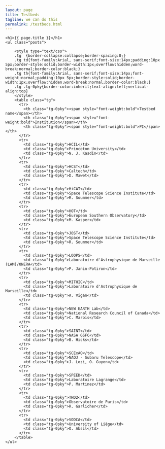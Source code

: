 ```yaml
---
layout: page
title: Testbeds
tagline: we can do this
permalink: /testbeds.html
---
```

	<h1>{{ page.title }}</h1>
	<ul class="posts">

		<style type="text/css">
		.tg  {border-collapse:collapse;border-spacing:0;}
		.tg td{font-family:Arial, sans-serif;font-size:14px;padding:10px 5px;border-style:solid;border-width:1px;overflow:hidden;word-break:normal;border-color:black;}
		.tg th{font-family:Arial, sans-serif;font-size:14px;font-weight:normal;padding:10px 5px;border-style:solid;border-width:1px;overflow:hidden;word-break:normal;border-color:black;}
		.tg .tg-0pky{border-color:inherit;text-align:left;vertical-align:top}
		</style>
		<table class="tg">
		  <tr>
		    <th class="tg-0pky"><span style="font-weight:bold">Testbed name</span></th>
		    <th class="tg-0pky"><span style="font-weight:bold">Institution</span></th>
		    <th class="tg-0pky"><span style="font-weight:bold">PI</span></th>
		  </tr>
		  <tr>
		    <td class="tg-0pky">HCIL</td>
		    <td class="tg-0pky">Princeton University</td>
		    <td class="tg-0pky">N. J. Kasdin</td>
		  </tr>
		  <tr>
		    <td class="tg-0pky">HCST</td>
		    <td class="tg-0pky">Caltech</td>
		    <td class="tg-0pky">D. Mawet</td>
		  </tr>
		  <tr>
		    <td class="tg-0pky">HiCAT</td>
		    <td class="tg-0pky">Space Telescope Science Institute</td>
		    <td class="tg-0pky">R. Soummer</td>
		  </tr>
		  <tr>
		    <td class="tg-0pky">HOT</td>
		    <td class="tg-0pky">European Southern Observatory</td>
		    <td class="tg-0pky">M. Kasper</td>
		  </tr>
		  <tr>
		    <td class="tg-0pky">JOST</td>
		    <td class="tg-0pky">Space Telescope Science Institute</td>
		    <td class="tg-0pky">R. Soummer</td>
		  </tr>
		  <tr>
		    <td class="tg-0pky">LOOPS</td>
		    <td class="tg-0pky">Laboratoire d'Astrophysique de Marseille (LAM)/ONERA</td>
		    <td class="tg-0pky">P. Janin-Potiron</td>
		  </tr>
		  <tr>
		    <td class="tg-0pky">MITHIC</td>
		    <td class="tg-0pky">Laboratoire d'Astrophysique de Marseille</td>
		    <td class="tg-0pky">A. Vigan</td>
		  </tr>
		  <tr>
		    <td class="tg-0pky">NEW EARTH Lab</td>
		    <td class="tg-0pky">National Research Council of Canada</td>
		    <td class="tg-0pky">C. Marois</td>
		  </tr>
		  <tr>
		    <td class="tg-0pky">SAINT</td>
		    <td class="tg-0pky">NASA GSFC</td>
		    <td class="tg-0pky">B. Hicks</td>
		  </tr>
		  <tr>
		    <td class="tg-0pky">SCExAO</td>
		    <td class="tg-0pky">NAOJ - Subaru Telescope</td>
		    <td class="tg-0pky">J. Lozi, O. Guyon</td>
		  </tr>
		  <tr>
		    <td class="tg-0pky">SPEED</td>
		    <td class="tg-0pky">Laboratoire Lagrange</td>
		    <td class="tg-0pky">P. Martinez</td>
		  </tr>
		  <tr>
		    <td class="tg-0pky">THD2</td>
		    <td class="tg-0pky">Observatoire de Paris</td>
		    <td class="tg-0pky">R. Garlicher</td>
		  </tr>
		  <tr>
		    <td class="tg-0pky">VODCA</td>
		    <td class="tg-0pky">University of Liège</td>
		    <td class="tg-0pky">O. Absil</td>
		  </tr>
		</table>
	</ul>